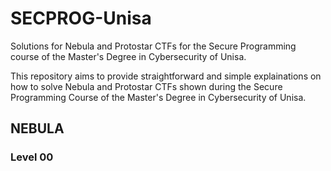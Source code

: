 # SECPROG-Unisa
Solutions for Nebula and Protostar CTFs for the Secure Programming course of the Master's Degree in Cybersecurity of Unisa.

This repository aims to provide straightforward and simple explainations on how to solve Nebula and Protostar CTFs shown during the Secure Programming Course of the Master's Degree in Cybersecurity of Unisa.

## NEBULA
### Level 00
